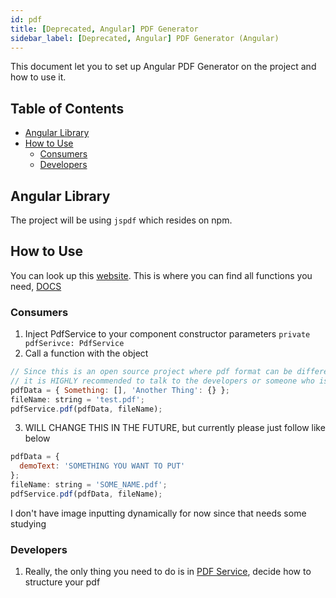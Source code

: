 ```yaml
---
id: pdf
title: [Deprecated, Angular] PDF Generator
sidebar_label: [Deprecated, Angular] PDF Generator (Angular)
---
```


This document let you to set up Angular PDF Generator on the project and how to use it.

## Table of Contents

- [Angular Library](#angular-library)
- [How to Use](#how-to-use)
  - [Consumers](#consumers)
  - [Developers](#developers)

## Angular Library

The project will be using `jspdf` which resides on npm.

## How to Use

You can look up this [website](https://github.com/MrRio/jsPDF/blob/master/README.md).
This is where you can find all functions you need, [DOCS](https://rawgit.com/MrRio/jsPDF/master/docs/)

### Consumers

1. Inject PdfService to your component constructor parameters
   `private pdfSerivce: PdfService`
2. Call a function with the object

```js
// Since this is an open source project where pdf format can be different for different cities,
// it is HIGHLY recommended to talk to the developers or someone who is in charge
pdfData = { Something: [], 'Another Thing': {} };
fileName: string = 'test.pdf';
pdfService.pdf(pdfData, fileName);
```

3. WILL CHANGE THIS IN THE FUTURE, but currently please just follow like below

```js
pdfData = {
  demoText: 'SOMETHING YOU WANT TO PUT'
};
fileName: string = 'SOME_NAME.pdf';
pdfService.pdf(pdfData, fileName);
```

I don't have image inputting dynamically for now since that needs some studying

### Developers

1. Really, the only thing you need to do is in [PDF Service](../Spa/ClientApp/src/app/services/pdf.service.ts), decide how to structure your pdf
